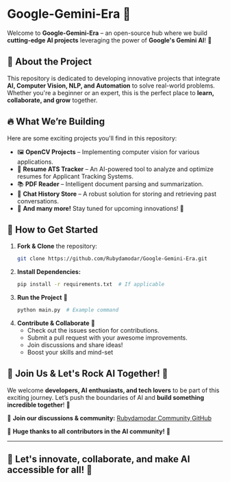 # Google-Gemini-Era 🚀

Welcome to **Google-Gemini-Era** – an open-source hub where we build **cutting-edge AI projects** leveraging the power of **Google's Gemini AI**! 🌟

## 🌟 About the Project
This repository is dedicated to developing innovative projects that integrate **AI, Computer Vision, NLP, and Automation** to solve real-world problems. Whether you're a beginner or an expert, this is the perfect place to **learn, collaborate, and grow** together. 

## 🔥 What We’re Building
Here are some exciting projects you'll find in this repository:
- 🖼 **OpenCV Projects** – Implementing computer vision for various applications.
- 📄 **Resume ATS Tracker** – An AI-powered tool to analyze and optimize resumes for Applicant Tracking Systems.
- 📚 **PDF Reader** – Intelligent document parsing and summarization.
- 💬 **Chat History Store** – A robust solution for storing and retrieving past conversations.
- 🎯 **And many more!** Stay tuned for upcoming innovations! 🚀

## 📌 How to Get Started
1. **Fork & Clone** the repository:
   ```bash
   git clone https://github.com/Rubydamodar/Google-Gemini-Era.git
   ```
2. **Install Dependencies:**
   ```bash
   pip install -r requirements.txt  # If applicable
   ```
3. **Run the Project** 🚀
   ```bash
   python main.py  # Example command
   ```
4. **Contribute & Collaborate** 🤝
   - Check out the issues section for contributions.
   - Submit a pull request with your awesome improvements.
   - Join discussions and share ideas!
   - Boost your skills and mind-set 

## 🤝 Join Us & Let's Rock AI Together! 🎸
We welcome **developers, AI enthusiasts, and tech lovers** to be part of this exciting journey. Let’s push the boundaries of AI and **build something incredible together**! 🚀

💬 **Join our discussions & community:** [Rubydamodar Community GitHub](https://github.com/Rubydamodar)

🌟 **Huge thanks to all contributors in the AI community!** 🙌

---
**🚀 Let's innovate, collaborate, and make AI accessible for all!** 🚀
---